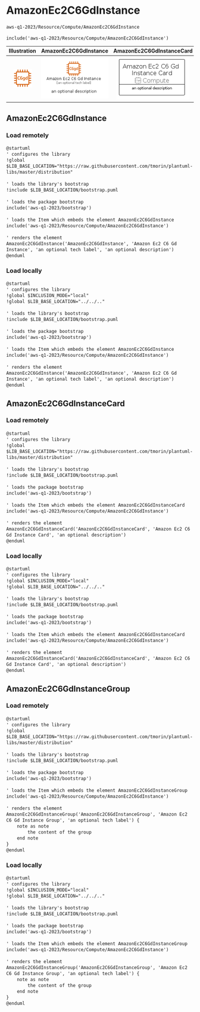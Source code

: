# AmazonEc2C6GdInstance


```text
aws-q1-2023/Resource/Compute/AmazonEc2C6GdInstance
```

```text
include('aws-q1-2023/Resource/Compute/AmazonEc2C6GdInstance')
```



| Illustration | AmazonEc2C6GdInstance | AmazonEc2C6GdInstanceCard | AmazonEc2C6GdInstanceGroup |
| :---: | :---: | :---: | :---: |
| ![illustration for Illustration](../../../aws-q1-2023/Resource/Compute/AmazonEc2C6GdInstance.png) | ![illustration for AmazonEc2C6GdInstance](../../../aws-q1-2023/Resource/Compute/AmazonEc2C6GdInstance.Local.png) | ![illustration for AmazonEc2C6GdInstanceCard](../../../aws-q1-2023/Resource/Compute/AmazonEc2C6GdInstanceCard.Local.png) | ![illustration for AmazonEc2C6GdInstanceGroup](../../../aws-q1-2023/Resource/Compute/AmazonEc2C6GdInstanceGroup.Local.png) |




## AmazonEc2C6GdInstance

### Load remotely
```plantuml
@startuml
' configures the library
!global $LIB_BASE_LOCATION="https://raw.githubusercontent.com/tmorin/plantuml-libs/master/distribution"

' loads the library's bootstrap
!include $LIB_BASE_LOCATION/bootstrap.puml

' loads the package bootstrap
include('aws-q1-2023/bootstrap')

' loads the Item which embeds the element AmazonEc2C6GdInstance
include('aws-q1-2023/Resource/Compute/AmazonEc2C6GdInstance')

' renders the element
AmazonEc2C6GdInstance('AmazonEc2C6GdInstance', 'Amazon Ec2 C6 Gd Instance', 'an optional tech label', 'an optional description')
@enduml
```

### Load locally
```plantuml
@startuml
' configures the library
!global $INCLUSION_MODE="local"
!global $LIB_BASE_LOCATION="../../.."

' loads the library's bootstrap
!include $LIB_BASE_LOCATION/bootstrap.puml

' loads the package bootstrap
include('aws-q1-2023/bootstrap')

' loads the Item which embeds the element AmazonEc2C6GdInstance
include('aws-q1-2023/Resource/Compute/AmazonEc2C6GdInstance')

' renders the element
AmazonEc2C6GdInstance('AmazonEc2C6GdInstance', 'Amazon Ec2 C6 Gd Instance', 'an optional tech label', 'an optional description')
@enduml
```

## AmazonEc2C6GdInstanceCard

### Load remotely
```plantuml
@startuml
' configures the library
!global $LIB_BASE_LOCATION="https://raw.githubusercontent.com/tmorin/plantuml-libs/master/distribution"

' loads the library's bootstrap
!include $LIB_BASE_LOCATION/bootstrap.puml

' loads the package bootstrap
include('aws-q1-2023/bootstrap')

' loads the Item which embeds the element AmazonEc2C6GdInstanceCard
include('aws-q1-2023/Resource/Compute/AmazonEc2C6GdInstance')

' renders the element
AmazonEc2C6GdInstanceCard('AmazonEc2C6GdInstanceCard', 'Amazon Ec2 C6 Gd Instance Card', 'an optional description')
@enduml
```

### Load locally
```plantuml
@startuml
' configures the library
!global $INCLUSION_MODE="local"
!global $LIB_BASE_LOCATION="../../.."

' loads the library's bootstrap
!include $LIB_BASE_LOCATION/bootstrap.puml

' loads the package bootstrap
include('aws-q1-2023/bootstrap')

' loads the Item which embeds the element AmazonEc2C6GdInstanceCard
include('aws-q1-2023/Resource/Compute/AmazonEc2C6GdInstance')

' renders the element
AmazonEc2C6GdInstanceCard('AmazonEc2C6GdInstanceCard', 'Amazon Ec2 C6 Gd Instance Card', 'an optional description')
@enduml
```

## AmazonEc2C6GdInstanceGroup

### Load remotely
```plantuml
@startuml
' configures the library
!global $LIB_BASE_LOCATION="https://raw.githubusercontent.com/tmorin/plantuml-libs/master/distribution"

' loads the library's bootstrap
!include $LIB_BASE_LOCATION/bootstrap.puml

' loads the package bootstrap
include('aws-q1-2023/bootstrap')

' loads the Item which embeds the element AmazonEc2C6GdInstanceGroup
include('aws-q1-2023/Resource/Compute/AmazonEc2C6GdInstance')

' renders the element
AmazonEc2C6GdInstanceGroup('AmazonEc2C6GdInstanceGroup', 'Amazon Ec2 C6 Gd Instance Group', 'an optional tech label') {
    note as note
        the content of the group
    end note
}
@enduml
```

### Load locally
```plantuml
@startuml
' configures the library
!global $INCLUSION_MODE="local"
!global $LIB_BASE_LOCATION="../../.."

' loads the library's bootstrap
!include $LIB_BASE_LOCATION/bootstrap.puml

' loads the package bootstrap
include('aws-q1-2023/bootstrap')

' loads the Item which embeds the element AmazonEc2C6GdInstanceGroup
include('aws-q1-2023/Resource/Compute/AmazonEc2C6GdInstance')

' renders the element
AmazonEc2C6GdInstanceGroup('AmazonEc2C6GdInstanceGroup', 'Amazon Ec2 C6 Gd Instance Group', 'an optional tech label') {
    note as note
        the content of the group
    end note
}
@enduml
```

